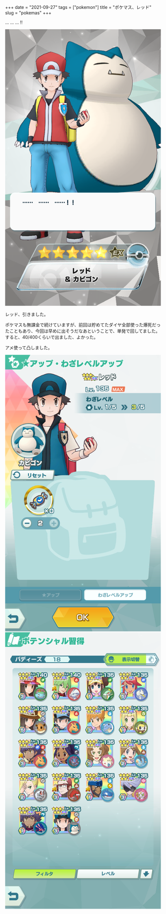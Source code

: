 +++
date = "2021-09-27"
tags = ["pokemon"]
title = "ポケマス、レッド"
slug = "pokemas"
+++

... ... ... !!

![](https://raw.githubusercontent.com/syui/img/master/other/pokemonmasters_20210926_0010.png)

レッド、引きました。

ポケマスも無課金で続けていますが、前回は貯めてたダイヤ全部使った爆死だったこともあり、今回は早めに出そうだなあということで、単発で回してました。すると、40/400くらいで出ました、よかった。

アメ使って凸しました。

![](https://raw.githubusercontent.com/syui/img/master/other/pokemonmasters_20210926_0014.png)
![](https://raw.githubusercontent.com/syui/img/master/other/pokemonmasters_20210926_0015.png)
